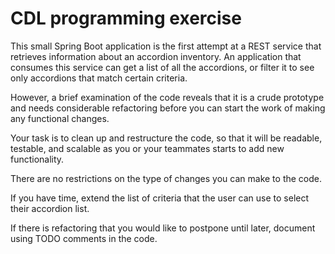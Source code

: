 # CDL programming exercise

This small Spring Boot application is the first attempt at a REST service that retrieves information about an accordion inventory. 
An application that consumes this service can get a list of all the accordions, or filter it to see only accordions that match certain criteria.

However, a brief examination of the code reveals that it is a crude prototype and needs considerable refactoring before 
you can start the work of making any functional changes.

Your task is to clean up and restructure the code, so that it will be readable, testable, and scalable as you or your teammates starts to add new functionality.

There are no restrictions on the type of changes you can make to the code.

If you have time, extend the list of criteria that the user can use to select their accordion list.

If there is refactoring that you would like to postpone until later, document using TODO comments in the code.




